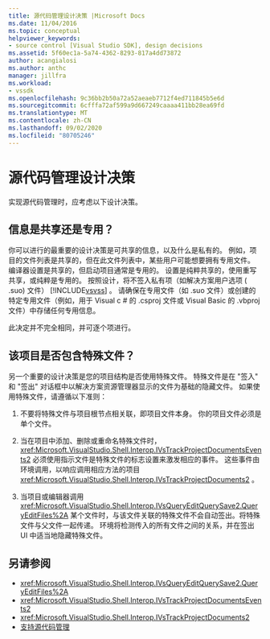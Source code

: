 ```yaml
---
title: 源代码管理设计决策 |Microsoft Docs
ms.date: 11/04/2016
ms.topic: conceptual
helpviewer_keywords:
- source control [Visual Studio SDK], design decisions
ms.assetid: 5f60ec1a-5a74-4362-8293-817a4dd73872
author: acangialosi
ms.author: anthc
manager: jillfra
ms.workload:
- vssdk
ms.openlocfilehash: 9c36bb2b50a72a52aeaeb7712f4ed711845b5e6d
ms.sourcegitcommit: 6cfffa72af599a9d667249caaaa411bb28ea69fd
ms.translationtype: MT
ms.contentlocale: zh-CN
ms.lasthandoff: 09/02/2020
ms.locfileid: "80705246"
---
```

# <a name="source-control-design-decisions"></a>源代码管理设计决策
实现源代码管理时，应考虑以下设计决策。

## <a name="will-information-be-shared-or-private"></a>信息是共享还是专用？
 你可以进行的最重要的设计决策是可共享的信息，以及什么是私有的。 例如，项目的文件列表是共享的，但在此文件列表中，某些用户可能想要拥有专用文件。 编译器设置是共享的，但启动项目通常是专用的。 设置是纯粹共享的，使用重写共享，或纯粹是专用的。 按照设计，将不签入私有项（如解决方案用户选项 ( .suo) 文件） [!INCLUDE[vsvss](../../extensibility/includes/vsvss_md.md)] 。 请确保在专用文件（如 .suo 文件）或创建的特定专用文件（例如，用于 Visual c # 的 .csproj 文件或 Visual Basic 的 .vbproj 文件）中存储任何专用信息。

 此决定并不完全相同，并可逐个项进行。

## <a name="will-the-project-include-special-files"></a>该项目是否包含特殊文件？
 另一个重要的设计决策是您的项目结构是否使用特殊文件。 特殊文件是在 "签入" 和 "签出" 对话框中以解决方案资源管理器显示的文件为基础的隐藏文件。 如果使用特殊文件，请遵循以下准则：

1. 不要将特殊文件与项目根节点相关联，即项目文件本身。 你的项目文件必须是单个文件。

2. 当在项目中添加、删除或重命名特殊文件时， <xref:Microsoft.VisualStudio.Shell.Interop.IVsTrackProjectDocumentsEvents2> 必须使用指示文件是特殊文件的标志设置来激发相应的事件。 这些事件由环境调用，以响应调用相应方法的项目 <xref:Microsoft.VisualStudio.Shell.Interop.IVsTrackProjectDocuments2> 。

3. 当项目或编辑器调用 <xref:Microsoft.VisualStudio.Shell.Interop.IVsQueryEditQuerySave2.QueryEditFiles%2A> 某个文件时，与该文件关联的特殊文件不会自动签出。将特殊文件与父文件一起传递。 环境将检测传入的所有文件之间的关系，并在签出 UI 中适当地隐藏特殊文件。

## <a name="see-also"></a>另请参阅
- <xref:Microsoft.VisualStudio.Shell.Interop.IVsQueryEditQuerySave2.QueryEditFiles%2A>
- <xref:Microsoft.VisualStudio.Shell.Interop.IVsTrackProjectDocumentsEvents2>
- <xref:Microsoft.VisualStudio.Shell.Interop.IVsTrackProjectDocuments2>
- [支持源代码管理](../../extensibility/internals/supporting-source-control.md)
